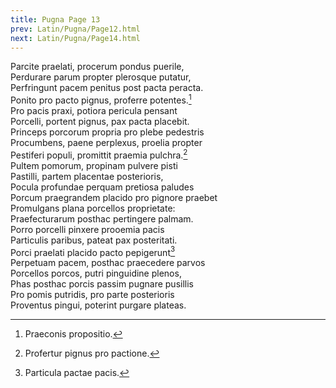 ```yaml
---
title: Pugna Page 13
prev: Latin/Pugna/Page12.html
next: Latin/Pugna/Page14.html
---
```

Parcite praelati, procerum pondus puerile,   
Perdurare parum propter plerosque putatur,   
Perfringunt pacem penitus post pacta peracta.   
Ponito pro pacto pignus, proferre potentes.[^1]   
Pro pacis praxi, potiora pericula pensant   
Porcelli, portent pignus, pax pacta placebit.   
Princeps porcorum propria pro plebe pedestris   
Procumbens, paene perplexus, proelia propter   
Pestiferi populi, promittit praemia pulchra.[^2]  
Pultem pomorum, propinam pulvere pisti   
Pastilli, partem placentae posterioris,   
Pocula profundae perquam pretiosa paludes   
Porcum praegrandem placido pro pignore praebet   
Promulgans plana porcellos proprietate:   
Praefecturarum posthac pertingere palmam.   
Porro porcelli pinxere prooemia pacis   
Particulis paribus, pateat pax posteritati.   
Porci praelati placido pacto pepigerunt[^3]   
Perpetuam pacem, posthac praecedere parvos   
Porcellos porcos, putri pinguidine plenos,   
Phas posthac porcis passim pugnare pusillis   
Pro pomis putridis, pro parte posterioris   
Proventus pingui, poterint purgare plateas.   

[^1]: Praeconis propositio.
[^2]: Profertur pignus pro pactione.
[^3]: Particula pactae pacis.
